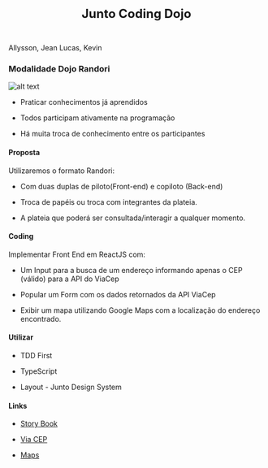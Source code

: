 <p align="center" style="font-size:24px; font-weight:bold; padding: 20px">
         Junto Coding Dojo
</p>

<p>Allysson, Jean Lucas, Kevin </p>

### Modalidade Dojo Randori

![alt text](https://miro.medium.com/max/720/1*GZ7KNjFE_fBlWsWpasi1GA.webp)

- Praticar conhecimentos já aprendidos

- Todos participam ativamente na programação

- Há muita troca de conhecimento entre os participantes

#### Proposta

Utilizaremos o formato Randori:

- Com duas duplas de piloto(Front-end) e copiloto (Back-end)

- Troca de papéis ou troca com integrantes da plateia.

- A plateia que poderá ser consultada/interagir a qualquer momento.

#### Coding

Implementar Front End em ReactJS com:

- Um Input para a busca de um endereço informando apenas o CEP (válido) para a API do ViaCep

- Popular um Form com os dados retornados da API ViaCep

- Exibir um mapa utilizando Google Maps com a localização do endereço encontrado.

#### Utilizar

- TDD First

- TypeScript

- Layout - Junto Design System

#### Links

- [Story Book](https://junto-design-system-qas.juntoseguros.cloud/)

- [Via CEP](https://viacep.com.br/)

- [Maps](https://www.google.com.br/maps/place/Rua+Visconde+de+N%C3%A1car+-+Centro,+Curitiba+1440+PR)
